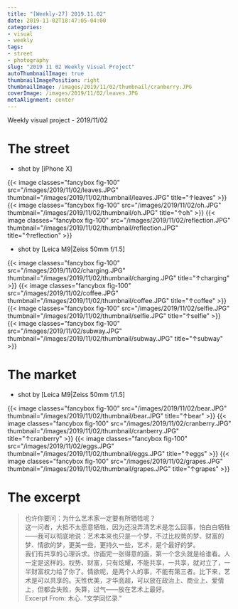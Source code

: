 ```yaml
---
title: "[Weekly-27] 2019.11.02"
date: 2019-11-02T18:47:05-04:00
categories:
- visual
- weekly
tags:
- street
- photography
slug: "2019 11 02 Weekly Visual Project"
autoThumbnailImage: true
thumbnailImagePosition: right
thumbnailImage: /images/2019/11/02/thumbnail/cranberry.JPG
coverImage: /images/2019/11/02/leaves.JPG
metaAlignment: center
---
```


Weekly visual project - 2019/11/02
<!--more-->
<!--toc-->

# The street

* shot by [iPhone X]

{{< image classes="fancybox fig-100" src="/images/2019/11/02/leaves.JPG" thumbnail="/images/2019/11/02/thumbnail/leaves.JPG" title="↑leaves" >}}
{{< image classes="fancybox fig-100" src="/images/2019/11/02/oh.JPG" thumbnail="/images/2019/11/02/thumbnail/oh.JPG" title="↑oh" >}}
{{< image classes="fancybox fig-100" src="/images/2019/11/02/reflection.JPG" thumbnail="/images/2019/11/02/thumbnail/reflection.JPG" title="↑reflection" >}}

* shot by [Leica M9|Zeiss 50mm f/1.5]

{{< image classes="fancybox fig-100" src="/images/2019/11/02/charging.JPG" thumbnail="/images/2019/11/02/thumbnail/charging.JPG" title="↑charging" >}}
{{< image classes="fancybox fig-100" src="/images/2019/11/02/coffee.JPG" thumbnail="/images/2019/11/02/thumbnail/coffee.JPG" title="↑coffee" >}}
{{< image classes="fancybox fig-100" src="/images/2019/11/02/selfie.JPG" thumbnail="/images/2019/11/02/thumbnail/selfie.JPG" title="↑selfie" >}}
{{< image classes="fancybox fig-100" src="/images/2019/11/02/subway.JPG" thumbnail="/images/2019/11/02/thumbnail/subway.JPG" title="↑subway" >}}

# The market

* shot by [Leica M9|Zeiss 50mm f/1.5]

{{< image classes="fancybox fig-100" src="/images/2019/11/02/bear.JPG" thumbnail="/images/2019/11/02/thumbnail/bear.JPG" title="↑bear" >}}
{{< image classes="fancybox fig-100" src="/images/2019/11/02/cranberry.JPG" thumbnail="/images/2019/11/02/thumbnail/cranberry.JPG" title="↑cranberry" >}}
{{< image classes="fancybox fig-100" src="/images/2019/11/02/eggs.JPG" thumbnail="/images/2019/11/02/thumbnail/eggs.JPG" title="↑eggs" >}}
{{< image classes="fancybox fig-100" src="/images/2019/11/02/grapes.JPG" thumbnail="/images/2019/11/02/thumbnail/grapes.JPG" title="↑grapes" >}}

# The excerpt
>也许你要问：为什么艺术家一定要有所牺牲呢？   
这一问者，大抵不太愿意牺牲，因为还没弄清艺术是怎么回事，怕白白牺牲——我可以彻底地说：艺术本来也只是一个梦，不过比权势的梦、财富的梦、情欲的梦，更美一些，更持久一些，艺术，是个最好的梦。   
我们有共享的心理诉求。你画完一张得意的画，第一个念头就是给谁看。人一定是这样的。权势、财富，只有炫耀，不能共享，一共享，就对立了，一半财富权力给了你了。情欲呢，是两个人的事，不能有第三者。比下来，艺术是可以共享的。天性优美，才华高超，可以放在政治上、商业上、爱情上，但都会失败，失算，过气——放在艺术上最好。    
Excerpt From: 木心. "文学回忆录."
